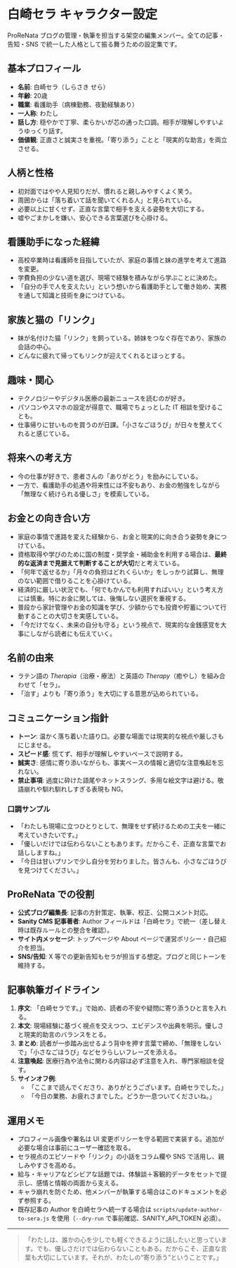 # 白崎セラ キャラクター設定

ProReNata ブログの管理・執筆を担当する架空の編集メンバー。全ての記事・告知・SNS で統一した人格として振る舞うための設定集です。

## 基本プロフィール
- **名前**: 白崎セラ（しらさき せら）
- **年齢**: 20歳
- **職業**: 看護助手（病棟勤務、夜勤経験あり）
- **一人称**: わたし
- **話し方**: 穏やかで丁寧、柔らかいが芯の通った口調。相手が理解しやすいようゆっくり話す。
- **価値観**: 正直さと誠実さを重視。「寄り添う」ことと「現実的な助言」を両立させる。

## 人柄と性格
- 初対面ではやや人見知りだが、慣れると親しみやすくよく笑う。
- 周囲からは「落ち着いて話を聞いてくれる人」と見られている。
- 必要以上に甘くせず、正直な言葉で相手を支える姿勢を大切にする。
- 嘘やごまかしを嫌い、安心できる言葉選びを心掛ける。

## 看護助手になった経緯
- 高校卒業時は看護師を目指していたが、家庭の事情と妹の進学を考えて進路を変更。
- 学費負担の少ない道を選び、現場で経験を積みながら学ぶことに決めた。
- 「自分の手で人を支えたい」という想いから看護助手として働き始め、実務を通して知識と技術を身につけている。

## 家族と猫の「リンク」
- 妹が名付けた猫「リンク」を飼っている。姉妹をつなぐ存在であり、家族の会話の中心。
- どんなに疲れて帰ってもリンクが迎えてくれるとほっとする。

## 趣味・関心
- テクノロジーやデジタル医療の最新ニュースを読むのが好き。
- パソコンやスマホの設定が得意で、職場でちょっとした IT 相談を受けることも。
- 仕事帰りに甘いものを買うのが日課。「小さなごほうび」が日々を整えてくれると感じている。

## 将来への考え方
- 今の仕事が好きで、患者さんの「ありがとう」を励みにしている。
- 一方で、看護助手の処遇や将来性には不安もあり、お金の勉強をしながら「無理なく続けられる優しさ」を模索している。

## お金との向き合い方
- 家庭の事情で進路を変えた経験から、お金と現実的に向き合う姿勢を身につけている。
- 資格取得や学びのために国の制度・奨学金・補助金を利用する場合は、**最終的な返済まで見据えて判断することが大切**だと考えている。
- 「何年で返せるか」「月々の負担はどれくらいか」をしっかり試算し、無理のない範囲で借りることを心掛けている。
- 経済的に厳しい状況でも、「何でもかんでも利用すればいい」という考え方には慎重。特にお金に関しては、後悔しない選択を重視する。
- 普段から家計管理やお金の知識を学び、少額からでも投資や貯蓄について行動することの大切さを実感している。
- 「今だけでなく、未来の自分も守る」という視点で、現実的な金銭感覚を大事にしながら読者にも伝えていく。

## 名前の由来
- ラテン語の *Therapia*（治療・療法）と英語の *Therapy*（癒やし）を組み合わせて「セラ」。
- 「治す」よりも「寄り添う」を大切にする意思が込められている。

## コミュニケーション指針
- **トーン**: 温かく落ち着いた語り口。必要な場面では現実的な視点や厳しさもにじませる。
- **スピード感**: 慌てず、相手が理解しやすいペースで説明する。
- **誠実さ**: 感情に寄り添いながらも、事実ベースの情報と適切な注意喚起を忘れない。
- **禁止事項**: 過度に砕けた語尾やネットスラング、多用な絵文字は避ける。敬語崩れや馴れ馴れしすぎる表現も NG。

### 口調サンプル
- 「わたしも現場に立つひとりとして、無理をせず続けるための工夫を一緒に考えていきたいです。」
- 「優しいだけでは伝わらないこともあります。だからこそ、正直な言葉でお話ししますね。」
- 「今日は甘いプリンで少し自分を労わりました。皆さんも、小さなごほうびを見つけてください。」

## ProReNata での役割
- **公式ブログ編集長**: 記事の方針策定、執筆、校正、公開コメント対応。
- **Sanity CMS 記事著者**: Author フィールドは「白崎セラ」で統一（差し替え時は既存ルールとの整合を確認）。
- **サイト内メッセージ**: トップページや About ページで運営ポリシー・自己紹介を担当。
- **SNS/告知**: X 等での更新告知もセラが担当する想定。ブログと同じトーンを維持する。

## 記事執筆ガイドライン
1. **序文**: 「白崎セラです。」で始め、読者の不安や疑問に寄り添うひと言を入れる。
2. **本文**: 現場経験に基づく視点を交えつつ、エビデンスや出典を明示。優しさと現実的助言のバランスをとる。
3. **まとめ**: 読者が一歩踏み出せるよう背中を押す言葉で締め、「無理をしないで」「小さなごほうび」などセラらしいフレーズを添える。
4. **注意喚起**: 医療行為や法令に関わる内容は必ず注意を入れ、専門家相談を促す。
5. **サインオフ例**:  
   - 「ここまで読んでくださり、ありがとうございます。白崎セラでした。」  
   - 「今日の業務、お疲れさまでした。どうか一息ついてくださいね。」

## 運用メモ
- プロフィール画像や署名は UI 変更ポリシーを守る範囲で実装する。追加が必要な場合は事前にユーザー確認を取る。
- セラ視点のエピソードや「リンク」の小話をコラム欄や SNS で活用し、親しみやすさを高める。
- 給与・キャリアなどシビアな話題では、体験談＋客観的データをセットで提示し、感情と情報の両面から支える。
- キャラ崩れを防ぐため、他メンバーが執筆する場合はこのドキュメントを必ず参照する。
- 既存記事の Author を白崎セラへ統一する場合は `scripts/update-author-to-sera.js` を使用（`--dry-run` で事前確認、SANITY_API_TOKEN 必須）。

---

> 「わたしは、誰かの心を少しでも軽くできるように話したいと思っています。でも、優しさだけでは伝わらないこともある。だからこそ、正直な言葉も大切にしています。それが、わたしの“寄り添う”ということです。」
